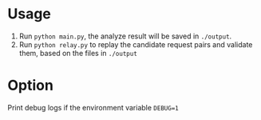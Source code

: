 # Usage
1. Run `python main.py`, the analyze result will be saved in `./output`.
2. Run `python relay.py` to replay the candidate request pairs and validate them, based on the files in `./output`

# Option
Print debug logs if the environment variable `DEBUG=1`

